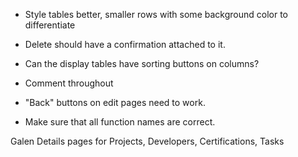 - Style tables better, smaller rows with some background color to differentiate

- Delete should have a confirmation attached to it.

- Can the display tables have sorting buttons on columns?

- Comment throughout
- "Back" buttons on edit pages need to work.

- Make sure that all function names are correct.

Galen
Details pages for Projects, Developers, Certifications, Tasks
